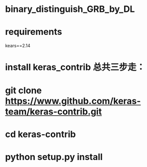 # binary_distinguish_GRB_by_DL

# requirements
kears==2.14

#   install keras_contrib  总共三步走：
# git clone https://www.github.com/keras-team/keras-contrib.git
# cd keras-contrib
# python setup.py install
